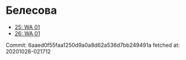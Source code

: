 # Белесова
- [25: WA 01](25.md)
- [26: WA 01](26.md)

Commit: 6aaed0f55faa1250d9a0a8d62a536d7bb249491a
 fetched at: 20201028-021712
